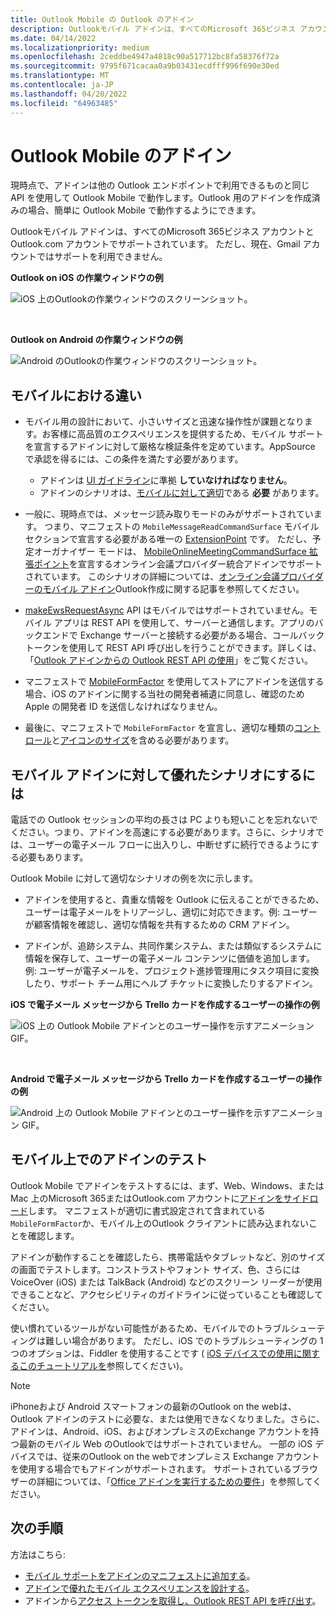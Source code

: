 ```yaml
---
title: Outlook Mobile の Outlook のアドイン
description: Outlookモバイル アドインは、すべてのMicrosoft 365ビジネス アカウントとOutlook.com アカウントでサポートされています。
ms.date: 04/14/2022
ms.localizationpriority: medium
ms.openlocfilehash: 2ceddbe4947a4818c90a517712bc8fa58376f72a
ms.sourcegitcommit: 9795f671cacaa0a9b03431ecdfff996f690e30ed
ms.translationtype: MT
ms.contentlocale: ja-JP
ms.lasthandoff: 04/20/2022
ms.locfileid: "64963485"
---
```

# <a name="add-ins-for-outlook-mobile"></a>Outlook Mobile のアドイン

現時点で、アドインは他の Outlook エンドポイントで利用できるものと同じ API を使用して Outlook Mobile で動作します。Outlook 用のアドインを作成済みの場合、簡単に Outlook Mobile で動作するようにできます。

Outlookモバイル アドインは、すべてのMicrosoft 365ビジネス アカウントとOutlook.com アカウントでサポートされています。 ただし、現在、Gmail アカウントではサポートを利用できません。

**Outlook on iOS の作業ウィンドウの例**

![iOS 上のOutlookの作業ウィンドウのスクリーンショット。](../images/outlook-mobile-addin-taskpane.png)

<br/>

**Outlook on Android の作業ウィンドウの例**

![Android のOutlookの作業ウィンドウのスクリーンショット。](../images/outlook-mobile-addin-taskpane-android.png)

## <a name="whats-different-on-mobile"></a>モバイルにおける違い

- モバイル用の設計において、小さいサイズと迅速な操作性が課題となります。お客様に高品質のエクスペリエンスを提供するため、モバイル サポートを宣言するアドインに対して厳格な検証条件を定めています。AppSource で承認を得るには、この条件を満たす必要があります。
  - アドインは [UI ガイドライン](outlook-addin-design.md)に準拠 **していなければなりません**。
  - アドインのシナリオは、[モバイルに対して適切](#what-makes-a-good-scenario-for-mobile-add-ins)である **必要** があります。

- 一般に、現時点では、メッセージ読み取りモードのみがサポートされています。 つまり、マニフェストの `MobileMessageReadCommandSurface` モバイル セクションで宣言する必要がある唯一の [ExtensionPoint](/javascript/api/manifest/extensionpoint#mobilemessagereadcommandsurface) です。 ただし、予定オーガナイザー モードは、 [MobileOnlineMeetingCommandSurface 拡張ポイント](/javascript/api/manifest/extensionpoint#mobileonlinemeetingcommandsurface)を宣言するオンライン会議プロバイダー統合アドインでサポートされています。 このシナリオの詳細については、[オンライン会議プロバイダーのモバイル アドイン](online-meeting.md)Outlook作成に関する記事を参照してください。

- [makeEwsRequestAsync](/javascript/api/requirement-sets/outlook/preview-requirement-set/office.context.mailbox#methods) API はモバイルではサポートされていません。モバイル アプリは REST API を使用して、サーバーと通信します。アプリのバックエンドで Exchange サーバーと接続する必要がある場合、コールバック トークンを使用して REST API 呼び出しを行うことができます。詳しくは、「[Outlook アドインからの Outlook REST API の使用](use-rest-api.md)」をご覧ください。

- マニフェストで [MobileFormFactor](/javascript/api/manifest/mobileformfactor) を使用してストアにアドインを送信する場合、iOS のアドインに関する当社の開発者補遺に同意し、確認のため Apple の開発者 ID を送信しなければなりません。

- 最後に、マニフェストで `MobileFormFactor` を宣言し、適切な種類の[コントロール](/javascript/api/manifest/control)と[アイコンのサイズ](/javascript/api/manifest/icon)を含める必要があります。

## <a name="what-makes-a-good-scenario-for-mobile-add-ins"></a>モバイル アドインに対して優れたシナリオにするには

電話での Outlook セッションの平均の長さは PC よりも短いことを忘れないでください。つまり、アドインを高速にする必要があります。さらに、シナリオでは、ユーザーの電子メール フローに出入りし、中断せずに続行できるようにする必要もあります。

Outlook Mobile に対して適切なシナリオの例を次に示します。

- アドインを使用すると、貴重な情報を Outlook に伝えることができるため、ユーザーは電子メールをトリアージし、適切に対応できます。例: ユーザーが顧客情報を確認し、適切な情報を共有するための CRM アドイン。

- アドインが、追跡システム、共同作業システム、または類似するシステムに情報を保存して、ユーザーの電子メール コンテンツに価値を追加します。例: ユーザーが電子メールを、プロジェクト進捗管理用にタスク項目に変換したり、サポート チーム用にヘルプ チケットに変換したりするアドイン。

**iOS で電子メール メッセージから Trello カードを作成するユーザーの操作の例**

![iOS 上の Outlook Mobile アドインとのユーザー操作を示すアニメーション GIF。](../images/outlook-mobile-addin-interaction.gif)

<br/>

**Android で電子メール メッセージから Trello カードを作成するユーザーの操作の例**

![Android 上の Outlook Mobile アドインとのユーザー操作を示すアニメーション GIF。](../images/outlook-mobile-addin-interaction-android.gif)

## <a name="testing-your-add-ins-on-mobile"></a>モバイル上でのアドインのテスト

Outlook Mobile でアドインをテストするには、まず、Web、Windows、または Mac 上のMicrosoft 365またはOutlook.com アカウントに[アドインをサイドロード](sideload-outlook-add-ins-for-testing.md)します。 マニフェストが適切に書式設定されて含まれている`MobileFormFactor`か、モバイル上のOutlook クライアントに読み込まれないことを確認します。

アドインが動作することを確認したら、携帯電話やタブレットなど、別のサイズの画面でテストします。コンストラストやフォント サイズ、色、さらには VoiceOver (iOS) または TalkBack (Android) などのスクリーン リーダーが使用できることなど、アクセシビリティのガイドラインに従っていることも確認してください。

使い慣れているツールがない可能性があるため、モバイルでのトラブルシューティングは難しい場合があります。 ただし、iOS でのトラブルシューティングの 1 つのオプションは、Fiddler を使用することです ( [iOS デバイスでの使用に関するこのチュートリアルを](https://www.telerik.com/blogs/using-fiddler-with-apple-ios-devices)参照してください)。

> [!NOTE]
> iPhoneおよび Android スマートフォンの最新のOutlook on the webは、Outlook アドインのテストに必要な、または使用できなくなりました。さらに、アドインは、Android、iOS、およびオンプレミスのExchange アカウントを持つ最新のモバイル Web のOutlookではサポートされていません。 一部の iOS デバイスでは、従来のOutlook on the webでオンプレミス Exchange アカウントを使用する場合でもアドインがサポートされます。 サポートされているブラウザーの詳細については、「[Office アドインを実行するための要件](../concepts/requirements-for-running-office-add-ins.md#client-requirements-non-windows-smartphone-and-tablet)」を参照してください。

## <a name="next-steps"></a>次の手順

方法はこちら: 

- [モバイル サポートをアドインのマニフェストに追加する](add-mobile-support.md)。
- [アドインで優れたモバイル エクスペリエンスを設計する](outlook-addin-design.md)。
- アドインから[アクセス トークンを取得し、Outlook REST API を呼び出す](use-rest-api.md)。
